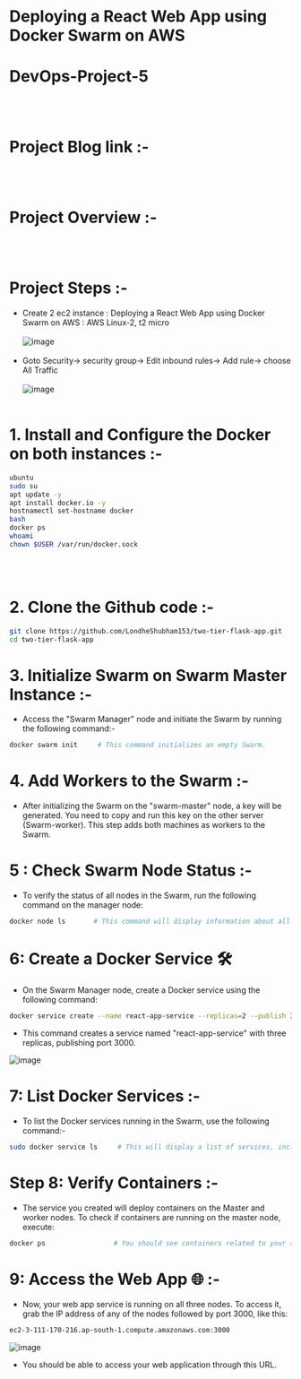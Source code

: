 # Deploying a React Web App using Docker Swarm on AWS
# DevOps-Project-5
<br></br>

# Project Blog link :-
<br></br>

# Project Overview :-
<br></br>

# Project Steps :-
- Create 2 ec2 instance :
Deploying a React Web App using Docker Swarm on AWS    : AWS Linux-2, t2 micro
<br></br>
![image](https://github.com/rutikdevops/DevOps-Project-6/assets/109506158/8ebe0cd5-f321-46b4-bfb3-5e2ac6a7f984)
<br></br>
- Goto Security-> security group-> Edit inbound rules-> Add rule-> choose All Traffic
<br></br>
![image](https://github.com/rutikdevops/DevOps-Project-5/assets/109506158/c33dcb98-c446-4d35-b9e0-b24cfedbb1b7)
<br></br>


# 1. Install and Configure the Docker on both instances :-
```bash
ubuntu
sudo su
apt update -y
apt install docker.io -y
hostnamectl set-hostname docker
bash
docker ps
whoami
chown $USER /var/run/docker.sock
```
<br></br>

# 2. Clone the Github code :-
```bash
git clone https://github.com/LondheShubham153/two-tier-flask-app.git
cd two-tier-flask-app
```


# 3. Initialize Swarm on Swarm Master Instance :-
- Access the "Swarm Manager" node and initiate the Swarm by running the following command:-
```bash
docker swarm init     # This command initializes an empty Swarm.
```

# 4. Add Workers to the Swarm :-
- After initializing the Swarm on the "swarm-master" node, a key will be generated. You need to copy and run this key on the other server (Swarm-worker). This step adds both machines as workers to the Swarm.

# 5 : Check Swarm Node Status :-
- To verify the status of all nodes in the Swarm, run the following command on the manager node:
```bash
docker node ls       # This command will display information about all the nodes in the Swarm.
```

# 6: Create a Docker Service 🛠️
- On the Swarm Manager node, create a Docker service using the following command:
```bash
docker service create --name react-app-service --replicas=2 --publish 3000:3000 rutikdevops/reactapp1
```
- This command creates a service named "react-app-service" with three replicas, publishing port 3000.

![image](https://github.com/rutikdevops/DevOps-Project-6/assets/109506158/40fca8db-a232-4cbe-9b37-ea77cc2f7a6a)

# 7: List Docker Services :-
- To list the Docker services running in the Swarm, use the following command:-
```bash
sudo docker service ls     # This will display a list of services, including the one you just created.
```

# Step 8: Verify Containers :-
- The service you created will deploy containers on the Master and worker nodes. To check if containers are running on the master node, execute:
```bash
docker ps                 # You should see containers related to your service.
```

# 9: Access the Web App 🌐 :-
- Now, your web app service is running on all three nodes. To access it, grab the IP address of any of the nodes followed by port 3000, like this:
```bash
ec2-3-111-170-216.ap-south-1.compute.amazonaws.com:3000
```
![image](https://github.com/rutikdevops/DevOps-Project-6/assets/109506158/bdef3fff-de7d-472f-be62-27b0ab034278)
- You should be able to access your web application through this URL.



